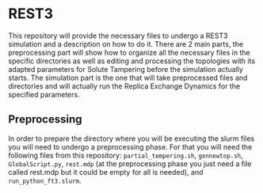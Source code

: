 # REST3
This repository will provide the necessary files to undergo a REST3 simulation and a description on how to do it. There are 2 main parts, the preprocessing part will show how to organize all the necessary files in the specific directories as well as editing and processing the topologies with its adapted parameters for Solute Tampering before the simulation actually starts. The simulation part is the one that will take preprocessed files and directories and will actually run the Replica Exchange Dynamics for the specified parameters.

## Preprocessing
In order to prepare the directory where you will be executing the slurm files you will need to undergo a preprocessing phase. For that you will need the following files from this repository: `partial_tempering.sh`, `gennewtop.sh`, `GlobalScript.py`, `rest.mdp` (at the preprocessing phase you just need a file called rest.mdp but it could be empty for all is needed), and `run_python_ft3.slurm`.

